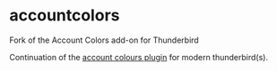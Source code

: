# accountcolors
Fork of the Account Colors add-on for Thunderbird


Continuation of the [account colours plugin](https://addons.thunderbird.net/en-us/thunderbird/addon/account-colors/) for modern thunderbird(s).
